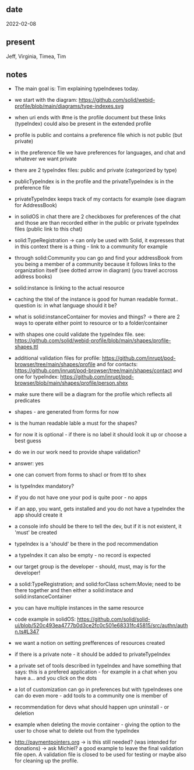 ## date

  2022-02-08

## present

  Jeff, Virginia, Timea, Tim

## notes

* The main goal is: Tim explaining typeIndexes today.

* we start with the diagram: <https://github.com/solid/webid-profile/blob/main/diagrams/type-indexes.svg>
* when uri ends with #me is the profile document but these links (typeIndex) could also be present in the extended profile
* profile is public and contains a preference file which is not public (but private)

* in the preference file we have preferences for languages, and chat and whatever we want private
* there are 2 typeIndex files: public and private (categorized by type)
* publicTypeIndex is in the profile and the privateTypeIndex is in the preference file
* privateTypeIndex keeps track of my contacts for example (see diagram for AddressBook)
* in solidOS in chat there are 2 checkboxes for preferences of the chat and those are than recorded either in the public or private typeIndex files (public link to this chat)
* solid:TypeRegistration -> can only be used with Solid, it expresses that in this context there is a thing - link to a community for example
* through solid:Community you can go and find your addressBook from you being a member of a community because it follows links to the organization itself (see dotted arrow in diagram) (you travel accross address books)
* solid:instance is linking to the actual resource
* caching the titel of the instance is good for human readable format.. question is: in what language should it be?
* what is solid:instanceContainer for movies and things? -> there are 2 ways to operate either point to resource or to a folder/container
* with shapes one could validate the typeIndex file. see: <https://github.com/solid/webid-profile/blob/main/shapes/profile-shapes.ttl>
* additional validation files for profile: <https://github.com/inrupt/pod-browser/tree/main/shapes/profile> and for contacts: <https://github.com/inrupt/pod-browser/tree/main/shapes/contact> and one for typeIndex: <https://github.com/inrupt/pod-browser/blob/main/shapes/profile/person.shex>
* make sure there will be a diagram for the profile which reflects all predicates
  
* shapes - are generated from forms for now
* is the human readable lable a must for the shapes?
* for now it is optional - if there is no label it should look it up or choose a best guess

* do we in our work need to provide shape validation?
* answer: yes
* one can convert from forms to shacl or from ttl to shex
  
* is typeIndex mandatory?
* if you do not have one your pod is quite poor - no apps
* if an app, you want, gets installed and you do not have a typeIndex the app should create it
* a console info should be there to tell the dev, but if it is not existent, it 'must' be created
* typeIndex is a 'should' be there in the pod recommendation
* a typeIndex it can also be empty - no record is expected
* our target group is the developer - should, must, may is for the developer!
* a solid:TypeRegistration; and solid:forClass schem:Movie; need to be there together and then either a solid:instace and solid:instanceContainer
* you can have multiple instances in the same resource
* code example in solidOS: <https://github.com/solid/solid-ui/blob/520c493ea4777b0d3ce2fc0c501e68331fc45815/src/authn/authn.ts#L347>
* we want a notion on setting prefferences of resources created
* if there is a private note - it should be added to privateTypeIndex
* a private set of tools described in typeIndex and have something that says: this is a prefered application - for example in a chat when you have a... and you click on the dots
* a lot of customization can go in preferences but with typeIndexes one can do even more - add tools to a community one is member of
* recommendation for devs what should happen upn uninstall - or deletion
* example when deleting the movie container - giving the option to the user to chose what to delete out from the typeIndex
* <http://paymentpointers.org> -> is this still needed? (was intended for donations) -> ask Michiel? a good example to leave the final validation file open. A validation file is closed to be used for testing or maybe also for cleaning up the profile.
